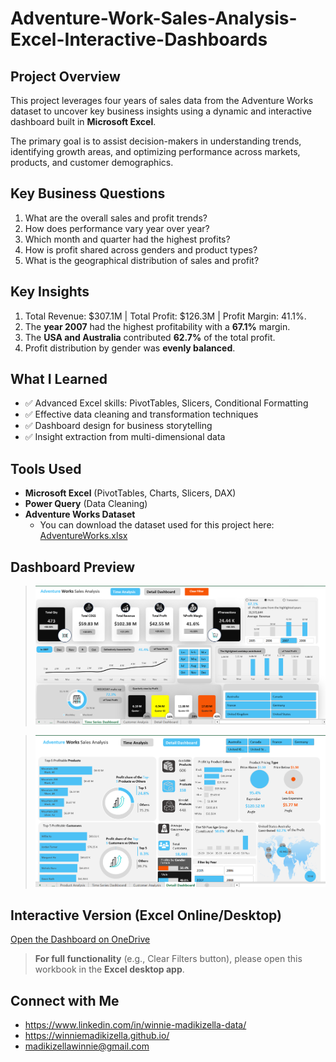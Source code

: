 # Adventure-Work-Sales-Analysis-Excel-Interactive-Dashboards

## Project Overview
This project leverages four years of sales data from the Adventure Works dataset to uncover key business insights using a dynamic and interactive dashboard built in **Microsoft Excel**.

The primary goal is to assist decision-makers in understanding trends, identifying growth areas, and optimizing performance across markets, products, and customer demographics.

## Key Business Questions
1. What are the overall sales and profit trends?
2. How does performance vary year over year?
3. Which month and quarter had the highest profits?
4. How is profit shared across genders and product types?
5. What is the geographical distribution of sales and profit?

## Key Insights
1. Total Revenue: $307.1M | Total Profit: $126.3M | Profit Margin: 41.1%.
2. The **year 2007** had the highest profitability with a **67.1%** margin.
3. The **USA and Australia** contributed **62.7%** of the total profit.
4. Profit distribution by gender was **evenly balanced**.

## What I Learned
- ✅ Advanced Excel skills: PivotTables, Slicers, Conditional Formatting
- ✅ Effective data cleaning and transformation techniques
- ✅ Dashboard design for business storytelling
- ✅ Insight extraction from multi-dimensional data

## Tools Used
- **Microsoft Excel** (PivotTables, Charts, Slicers, DAX)
- **Power Query** (Data Cleaning)
- **Adventure Works Dataset**
  - You can download the dataset used for this project here: [AdventureWorks.xlsx](AdventureWorks.xlsx)

## Dashboard Preview

> ![Dashboard Preview](Time%20series%20Dashboard.png)

> ![Dashboard Preview](Detailed%20Dashboard.png)

## Interactive Version (Excel Online/Desktop)

[Open the Dashboard on OneDrive](https://1drv.ms/x/c/65a2b41c95eb898b/EX7sIvKPtVNDhUVecL3VXzwB18lgoV_eURB_wi-fyulmiQ?e=pM1BUI)

> **For full functionality** (e.g., Clear Filters button), please open this workbook in the **Excel desktop app**.

## Connect with Me
- https://www.linkedin.com/in/winnie-madikizella-data/ 
- https://winniemadikizella.github.io/ 
- madikizellawinnie@gmail.com 
